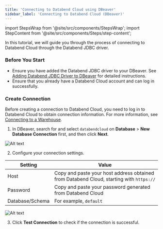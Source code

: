 ```yaml
---
title: 'Connecting to Databend Cloud using DBeaver'
sidebar_label: 'Connecting to Databend Cloud (DBeaver)'
---
```

import StepsWrap from '@site/src/components/StepsWrap';
import StepContent from '@site/src/components/Steps/step-content';

In this tutorial, we will guide you through the process of connecting to Databend Cloud through the Databend JDBC driver.

<StepsWrap>
<StepContent number="1">

### Before You Start

- Ensure you have added the Databend JDBC driver to your DBeaver. See [Adding Databend JDBC Driver to DBeaver](/guides/sql-clients/jdbc/#adding-databend-jdbc-driver-to-dbeaver) for detailed instructions.
- Ensure that you already have a Databend Cloud account and can log in successfully.

</StepContent>
<StepContent number="2">

### Create Connection

Before creating a connection to Databend Cloud, you need to log in to Databend Cloud to obtain connection information. For more information, see [Connecting to a Warehouse](/guides/cloud/using-databend-cloud/warehouses#connecting).

1. In DBeaver, search for and select `databendcloud` on **Database** > **New Database Connection** first, and then click **Next**.

![Alt text](@site/static/img/documents/develop/jdbc-select-driver.png)

2. Configure your connection settings.

| Setting         | Value                                                                                   |
|-----------------|-----------------------------------------------------------------------------------------|
| Host            | Copy and paste your host address obtained from Databend Cloud, starting with `https://` |
| Password        | Copy and paste your password generated from Databend Cloud                              |
| Database/Schema | For example, `default`                                                                  |

![Alt text](@site/static/img/documents/develop/jdbc-connect.png)

3. Click **Test Connection** to check if the connection is successful.

</StepContent>
</StepsWrap>